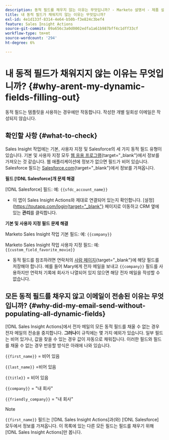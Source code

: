 ```yaml
---
description: 동적 필드를 채우지 않는 이유는 무엇입니까? - Marketo 설명서 - 제품 설명서
title: 내 동적 필드가 채워지지 않는 이유는 무엇입니까?
exl-id: 4e1d133f-8314-4e64-b50b-f3e824c3bef4
feature: Sales Insight Actions
source-git-commit: 09a656c3a0d0002edfa1a61b987bff4c1dff33cf
workflow-type: tm+mt
source-wordcount: '294'
ht-degree: 6%

---
```


# 내 동적 필드가 채워지지 않는 이유는 무엇입니까? {#why-arent-my-dynamic-fields-filling-out}

동적 필드는 템플릿을 사용하는 경우에만 작동합니다. 작성한 개별 일회성 이메일은 작성되지 않습니다.

## 확인할 사항 {#what-to-check}

Sales Insight 작업에는 기본, 사용자 지정 및 Salesforce의 세 가지 동적 필드 유형이 있습니다. 기본 및 사용자 지정 모두 [웹 응용 프로그램](https://toutapp.com/login){target="_blank"}에서 정보를 가져오는 것 같습니다. 웹 애플리케이션에 정보가 없으면 필드가 비어 있습니다. Salesforce 필드는 [Salesforce.com](https://salesforce.com){target="_blank"}에서 정보를 가져옵니다.

**필드 [!DNL Salesforce]개 문제 해결**

[!DNL Salesforce] 필드: 예: `{{sfdc_account_name}}`

* 이 앱이 Sales Insight Actions와 제대로 연결되어 있는지 확인합니다. [설정]&#x200B;(<https://toutapp.com/login{target="_blank"}> 페이지로 이동하고 CRM 옆에 있는 **관리**&#x200B;를 클릭합니다.

**기본 및 사용자 지정 필드 문제 해결**

Marketo Sales Insight 작업 기본 필드: 예: `{{company}}`

Marketo Sales Insight 작업 사용자 지정 필드: 예: `{{custom_field_favorite_movie}}`

* 동적 필드를 참조하려면 연락처의 [사람 페이지](https://toutapp.com/next#relationships){target="_blank"}에 해당 필드를 저장해야 합니다. 예를 들어 Mary에게 전자 메일을 보내고 `{{company}}` 필드를 사용하지만 연락처 기록에 회사가 나열되어 있지 않으면 해당 전자 메일을 작성할 수 없습니다.

## 모든 동적 필드를 채우지 않고 이메일이 전송된 이유는 무엇입니까? {#why-did-my-email-send-without-populating-all-dynamic-fields}

[!DNL Sales Insight Actions]에서 전자 메일의 모든 동적 필드를 채울 수 없는 경우 전자 메일의 전송을 중지합니다. **그러나**&#x200B;이 규칙에는 몇 가지 예외가 있습니다. 일부 필드는 비어 있거나, 값을 찾을 수 있는 경우 값이 자동으로 채워집니다. 이러한 필드와 필드를 채울 수 없는 경우 반응할 방식은 아래에 나와 있습니다.

`{{first_name}}` = 비어 있음

`{{last_name}}` =비어 있음

`{{title}}` = 비어 있음

`{{company}}` = &quot;내 회사&quot;

`{{friendly_company}}` = &quot;내 회사&quot;

>[!NOTE]
>
>`{{first_name}}` 필드는 [!DNL Sales Insight Actions]과(와) [!DNL Salesforce] 모두에서 정보를 가져옵니다. 이 목록에 있는 다른 모든 필드는 필드를 채우기 위해 [!DNL Sales Insight Actions]만 봅니다.
